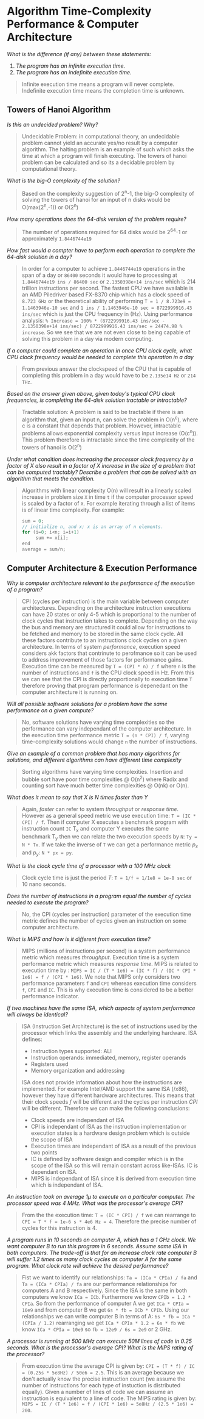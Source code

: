 # Algorithm Time-Complexity Performance & Computer Architecture

*What is the difference (if any) between these statements:*
1. *The program has an infinite execution time.*
2. *The program has an indefinite execution time.*
 
>Infinite execution time means a program will never complete. Indefinite execution time means the completion time is unknown.

## Towers of Hanoi Algorithm

*Is this an undecided problem? Why?*

>Undecidable Problem: in computational theory, an undecidable problem cannot yield an accurate yes/no result by a computer algorithm. The halting problem is an example of such which asks the time at which a program will finish executing. The towers of hanoi problem can be calculated and so its a decidable problem by computational theory.

*What is the big-O complexity of the solution?*

>Based on the complexity suggestion of 2<sup>n</sup>-1, the big-O complexity of solving the towers of hanoi for an input of n disks would be O(max(2<sup>n</sup>,-1)) or O(2<sup>n</sup>)

*How many operations does the 64-disk version of the problem require?*

>The number of operations required for 64 disks would be 2<sup>64</sup>-1 or approximately `1.8446744e19`

*How fast would a compter have to perform each operation to complete the 64-disk solution in a day?*

> In order for a computer to achieve `1.8446744e19` operations in the span of a day or `86400` seconds it would have to processing at `1.8446744e19 ins / 86400 sec` or `2.1350398e+14 ins/sec` which is 214 trillion instructions per second. The fastest CPU we have available is an AMD Piledriver based FX-8370 chip which has a clock speed of `8.723 GHz` or the theoretical ability of performing `T = 1 / 8.723e9 = 1.1463946e-10 sec` and `1 ins / 1.1463946e-10 sec = 8722999916.43 ins/sec` which is just the CPU frequency in (Hz). Using performance analysis: `% Increase = 100% * (8722999916.43 ins/sec - 2.1350398e+14 ins/sec) / 8722999916.43 ins/sec = 24474.98 % increase`. So we see that we are not even close to being capable of solving this problem in a day via modern computing.

*If a computer could complete an operation in once CPU clock cycle, what CPU clock frequency would be needed to complete this operation in a day*

> From previous answer the clockspeed of the CPU that is capable of completing this problem in a day would have to be `2.135e14 Hz` or `214 THz`.

*Based on the answer given above, given today's typical CPU clock frequencies, is completing the 64-disk solution tractable or intractable?*

> Tractable solution: A problem is said to be tractable if there is an algorithm that, given an input n, can solve the problem in O(n<sup>c</sup>), where c is a constant that depends that problem. However, intractable problems allows exponential complexity versus input increase (O(c<sup>n</sup>)). This problem therefore is intractable since the time complexity of the towers of hanoi is O(2<sup>n</sup>)

*Under what condition does increasing the processor	clock frequency	by a factor of X also result in	a factor of	X increase in the size of a problem	that can be	computed tractably? Describe a problem that can	be solved with an algorithm that meets the condition.*

> Algorithms with linear complexity O(n) will result in a linearly scaled increase in problem size `X` in time `t` if the computer processor speed is scaled by a factor of `X`. For example iterating through a list of items is of linear time complexity. For example:
>```c
>sum = 0;
>// initialize n, and x; x is an array of n elements.
>for (i=0; i<n; i=i+1)
>      sum += x[i];
>end
>average = sum/n;
>```

## Computer Architecture & Execution Performance

*Why is computer architecture relevant to the performance of the execution of a program?*

> CPI (cycles per instruction) is the main variable between computer architectures. Depending on the architecture instruction executions can have 20 states or only 4-5 which is proportional to the number of clock cycles that instruction takes to complete. Depending on the way the bus and memory are structured it could allow for instructions to be fetched and memory to be stored in the same clock cycle. All these factors contribute to an instructions clock cycles on a given architecture. In terms of system *performance*, execution speed considers akk factors that contrinute to perofmance so it can be used to address improvement of those factors for performance gains. Execution time can be measured by `T = (CPI * n) / f` where `n` is the number of instructions and `f` is the CPU clock speed in Hz. From this we can see that the CPI is directly proportionally to execution time `T` therefore proving that program performance is depenedant on the computer architecture it is running on.

*Will all possible software solutions for a problem have the same performance on a given compute?*

> No, software solutions have varying time complexities so the performance can vary independant of the computer architecture. In the execution time performance metric `T = (n * CPI) / f`, varying time-complexity solutions would change `n` the number of instructions.

*Give an example of a common problem that has many algorithms for solutions, and different algorithms can have different time complexity*

> Sorting algorithms have varying time complexities. Insertion and bubble sort have poor time complexities @ O(n<sup>2</sup>) where Radix and counting sort have much better time complexities  @ O(nk) or O(n).

*What does it mean to say that X is N times faster than Y*

> Again, *faster* can refer to system *throughput* or *response time*. However as a general speed metric we use execution time: `T = (IC * CPI) / f`. Then if computer X executes a benchmark program with instruction count `IC` T<sub>x</sub> and computer Y executes the same benchmark T<sub>y</sub> then we can relate the two execution speeds by `N`: `Ty = N * Tx`. If we take the inverse of `T` we can get a performance metric *p<sub>x* and *p<sub>y*: `N * px = py`.

*What is the clock cycle time of a processor with a 100 MHz clock*

> Clock cycle time is just the period *T*: `T = 1/f = 1/1e8 = 1e-8 sec` or 10 nano seconds.

*Does the number of instructions in a program equal the number of cycles needed to execute the program?*

> No, the CPI (cycles per instruction) parameter of the execution time metric defines the number of cycles given an instruction on some computer architecture.

*What is MIPS and how is it different from execution time?*

> MIPS (millions of instructions per second) is a system performance metric which measures *throughput*. Execution time is a system performance metric which measures *response time*. MIPS is related to execution time by : `MIPS = IC / (T * 1e6) = (IC * f) / (IC * CPI * 1e6) = f / (CPI * 1e6)`. We note that MIPS only considers two performance parameters `f` and `CPI` whereas execution time considers `f`, `CPI` and `IC`. This is why execution time is considered to be a better performance indicator.

*If two machines have the same ISA, which aspects of system performance will always be identical?*

> ISA (Instruction Set Architecture) is the set of instructions used by the processor which links the assembly and the underlying hardware. ISA defines:
> - Instruction types supported: ALI
> - Instruction operands: immediated, memory, register operands
> - Registers used
> - Memory organization and addressing
> 
> ISA does not provide information about how the instructions are implemented. For example Intel/AMD support the same ISA (/x86), however they have different hardware architectures. This means that their clock speeds *f* will be different and the cycles per instruction *CPI* will be different. Therefore we can make the following conclusions:
> - Clock speeds are independant of ISA
> - CPI is independant of ISA as the instruction implementation or execution states is a hardware design problem which is outside the scope of ISA
> - Execution times are independant of ISA as a result of the previous two points
> - IC is defined by software design and compiler which is in the scope of the ISA so this will remain constant across like-ISAs. IC is dependant on ISA.
> - MIPS is independant of ISA since it is derived from execution time which is independant of ISA.

*An instruction took on average 1μ to execute on a particular computer. The processor speed was 4 MHz. What was the processor's average CPI?*

>  From the the execution time: `T = (IC * CPI) / f` we can rearrange to `CPI = T * f = 1e-6 s * 4e6 Hz = 4`. Therefore the precise number of cycles for this instruction is 4.

*A program runs in 10 seconds on computer A, which has a 1 GHz clock. We want computer B to run this program in 6 seconds. Assume same ISA in both computers. The trade-off is that for an increase clock rate computer B will suffer 1.2 times as many clock cycles as computer A for the same program. What clock rate will achieve the desired performance?*

> Fist we want to identify our relationships: `Ta = (ICa * CPIa) / fa` and `Ta = (ICa * CPIa) / fa` are our performance relationships for computers A and B respectively. Since the ISA is the same in both computers we know `ICa = ICb`. Furthermore we know `CPIb = 1.2 * CPIa`. So from the performance of computer A we get `ICa * CPIa = 10e9` and from computer B we get `6s * fb = ICb * CPIb`. Using our relationships we can write computer B in terms of A: `6s * fb = ICa * (CPIa / 1.2)` rearranging we get `ICa * CPIa * 1.2 = 6s * fb` we know `ICa * CPIa = 10e9` so `fb = 12e9 / 6s = 2e9` or 2 GHz.

*A processor is running at 500 MHz can execute 50M lines of code in 0.25 seconds. What is the processor's average CPI? What is the MIPS rating of the processor?*

> From execution time the average CPI is given by: `CPI = (T * f) / IC = (0.25s * 5e8Hz) / 50e6 = 2.5`. This is an average because we don't actually know the precise instruction count (we assume the number of instructions for each type of instuction is distributed equally). Given a number of lines of code we can assume an instruction is equivalent to a line of code. The MIPS rating is given by: `MIPS = IC / (T * 1e6) = f / (CPI * 1e6) = 5e8Hz / (2.5 * 1e6) = 200`.
